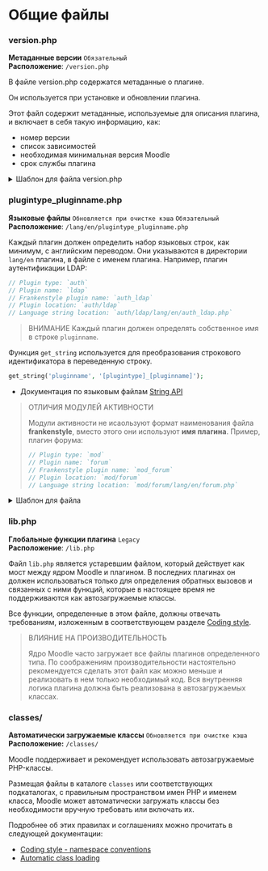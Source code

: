# Общие файлы

### version.php

**Метаданные версии** `Обязательный`  
**Расположение**: `/version.php`

В файле version.php содержатся метаданные о плагине.

Он используется при установке и обновлении плагина.

Этот файл содержит метаданные, используемые для описания плагина, и включает в себя такую информацию, как:

- номер версии
- список зависимостей
- необходимая минимальная версия Moodle
- срок службы плагина

<details>
<summary>Шаблон для файла version.php</summary>

```php
<?php
// This file is part of Moodle - http://moodle.org/
//
// Moodle is free software: you can redistribute it and/or modify
// it under the terms of the GNU General Public License as published by
// the Free Software Foundation, either version 3 of the License, or
// (at your option) any later version.
//
// Moodle is distributed in the hope that it will be useful,
// but WITHOUT ANY WARRANTY; without even the implied warranty of
// MERCHANTABILITY or FITNESS FOR A PARTICULAR PURPOSE.  See the
// GNU General Public License for more details.
//
// You should have received a copy of the GNU General Public License
// along with Moodle.  If not, see <http://www.gnu.org/licenses/>.

/**
 * @package   plugintype_pluginname
 * @copyright 2020, You Name <your@email.address>
 * @license   http://www.gnu.org/copyleft/gpl.html GNU GPL v3 or later
 */

defined('MOODLE_INTERNAL') || die();

$plugin->version = 2024123100; // YYYYMMDDXX
$plugin->requires = 2022041900.00; // Moodle 4.0.
$plugin->supported = [400, 400];
$plugin->incompatible = 401;
$plugin->component = 'tool_example';
$plugin->maturity = MATURITY_STABLE;
$plugin->release = '41.3-lemmings-1.0';

$plugin->dependencies = [
    'mod_forum' => 2022041900,
    'mod_data' => 2022041900,
];
```
</details>

### plugintype_pluginname.php

**Языковые файлы** `Обновляется при очистке кэша` `Обязательный`  
**Расположение**: `/lang/en/plugintype_pluginname.php`

Каждый плагин должен определить набор языковых строк, как минимум, с английским переводом. Они указываются в директории `lang/en` плагина, в файле с именем плагина. Например, плагин аутентификации LDAP:

```php
// Plugin type: `auth`
// Plugin name: `ldap`
// Frankenstyle plugin name: `auth_ldap`
// Plugin location: `auth/ldap`
// Language string location: `auth/ldap/lang/en/auth_ldap.php`
```

> ВНИМАНИЕ
> Каждый плагин должен определять собственное имя в строке `pluginname`.

Функция `get_string` используется для преобразования строкового идентификатора в переведенную строку.  

```php
get_string('pluginname', '[plugintype]_[pluginname]');
```

- Документация по языковым файлам [String API](https://docs.moodle.org/dev/String_API#Adding_language_file_to_plugin) 

> ОТЛИЧИЯ МОДУЛЕЙ АКТИВНОСТИ
>
> Модули активности не исаользуют формат наименования файла **frankenstyle**, вместо этого они используют **имя плагина**. Пример, плагин форума:
>
> ```php
> // Plugin type: `mod`
> // Plugin name: `forum`
> // Frankenstyle plugin name: `mod_forum`
> // Plugin location: `mod/forum`
> // Language string location: `mod/forum/lang/en/forum.php`
> ```

<details>
<summary>Шаблон для файла</summary>

```php
<?php
// This file is part of Moodle - http://moodle.org/
//
// Moodle is free software: you can redistribute it and/or modify
// it under the terms of the GNU General Public License as published by
// the Free Software Foundation, either version 3 of the License, or
// (at your option) any later version.
//
// Moodle is distributed in the hope that it will be useful,
// but WITHOUT ANY WARRANTY; without even the implied warranty of
// MERCHANTABILITY or FITNESS FOR A PARTICULAR PURPOSE.  See the
// GNU General Public License for more details.
//
// You should have received a copy of the GNU General Public License
// along with Moodle.  If not, see <http://www.gnu.org/licenses/>.

/**
 * Languages configuration for the plugintype_pluginname plugin.
 *
 * @package   plugintype_pluginname
 * @copyright Year, You Name <your@email.address>
 * @license   http://www.gnu.org/copyleft/gpl.html GNU GPL v3 or later
 */

$string['pluginname'] = 'The name of my plugin will go here';
```

</details>

### lib.php

**Глобальные функции плагина** `Legacy`  
**Расположение**: `/lib.php`

Файл `lib.php` является устаревшим файлом, который действует как мост между ядром Moodle и плагином. В последних плагинах он должен использоваться только для определения обратных вызовов и связанных с ними функций, которые в настоящее время не поддерживаются как автозагружаемые классы.

Все функции, определенные в этом файле, должны отвечать требованиям, изложенным в соответствующем разделе [Coding style](https://moodledev.io/general/development/policies/codingstyle#functions-and-methods).

> ВЛИЯНИЕ НА ПРОИЗВОДИТЕЛЬНОСТЬ
>
> Ядро Moodle часто загружает все файлы плагинов определенного типа. По соображениям производительности настоятельно рекомендуется сделать этот файл как можно меньше и реализовать в нем только необходимый код. Вся внутренняя логика плагина должна быть реализована в автозагружаемых классах.

### classes/

**Автоматически загружаемые классы** `Обновляется при очистке кэша`  
**Расположение:** `/classes/`

Moodle поддерживает и рекомендует использовать автозагружаемые PHP-классы.

Размещая файлы в каталоге `classes` или соответствующих подкаталогах, с правильным пространством имен PHP и именем класса, Moodle может автоматически загружать классы без необходимости вручную требовать или включать их.

Подробнее об этих правилах и соглашениях можно прочитать в следующей документации:

- [Coding style - namespace conventions](https://moodledev.io/general/development/policies/codingstyle#namespaces)
- [Automatic class loading](https://docs.moodle.org/dev/Automatic_class_loading)

<!-- TODO Дописать про общие файлы -->